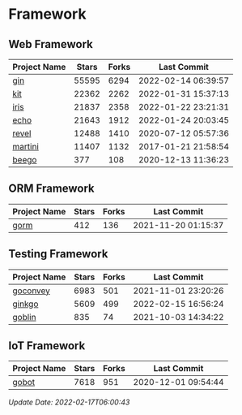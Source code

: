 # Framework

## Web Framework
| Project Name | Stars | Forks | Last Commit |
| ------------ | ----- | ----- | ----------- |
| [gin](https://github.com/gin-gonic/gin) | 55595 | 6294 | 2022-02-14 06:39:57 |
| [kit](https://github.com/go-kit/kit) | 22362 | 2262 | 2022-01-31 15:37:13 |
| [iris](https://github.com/kataras/iris) | 21837 | 2358 | 2022-01-22 23:21:31 |
| [echo](https://github.com/labstack/echo) | 21643 | 1912 | 2022-01-24 20:03:45 |
| [revel](https://github.com/revel/revel) | 12488 | 1410 | 2020-07-12 05:57:36 |
| [martini](https://github.com/go-martini/martini) | 11407 | 1132 | 2017-01-21 21:58:54 |
| [beego](https://github.com/astaxie/beego) | 377 | 108 | 2020-12-13 11:36:23 |

## ORM Framework
| Project Name | Stars | Forks | Last Commit |
| ------------ | ----- | ----- | ----------- |
| [gorm](https://github.com/jinzhu/gorm) | 412 | 136 | 2021-11-20 01:15:37 |

## Testing Framework
| Project Name | Stars | Forks | Last Commit |
| ------------ | ----- | ----- | ----------- |
| [goconvey](https://github.com/smartystreets/goconvey) | 6983 | 501 | 2021-11-01 23:20:26 |
| [ginkgo](https://github.com/onsi/ginkgo) | 5609 | 499 | 2022-02-15 16:56:24 |
| [goblin](https://github.com/franela/goblin) | 835 | 74 | 2021-10-03 14:34:22 |

## IoT Framework
| Project Name | Stars | Forks | Last Commit |
| ------------ | ----- | ----- | ----------- |
| [gobot](https://github.com/hybridgroup/gobot) | 7618 | 951 | 2020-12-01 09:54:44 |

*Update Date: 2022-02-17T06:00:43*